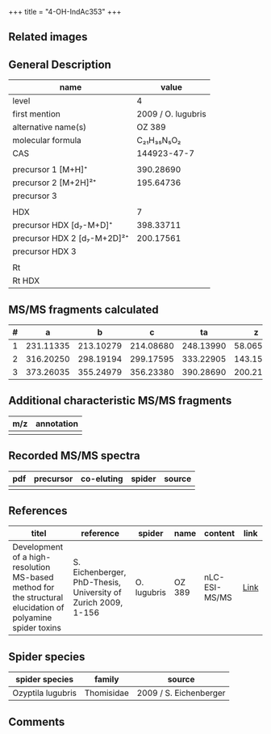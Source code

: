 +++
title = "4-OH-IndAc353"
+++

## Related images

## General Description

| name                        | value              |
|-----------------------------|--------------------|
| level                       | 4                  |
| first mention               | 2009 / O. lugubris |
| alternative name(s)         | OZ 389             |
| molecular formula           | C₂₁H₃₅N₅O₂         |
| CAS                         | 144923-47-7        |
|                             |                    |
| precursor 1 [M+H]⁺          | 390.28690          |
| precursor 2 [M+2H]²⁺        | 195.64736          |
| precursor 3                 |                    |
|                             |                    |
| HDX                         | 7                  |
| precursor HDX   [d₇-M+D]⁺   | 398.33711          |
| precursor HDX 2 [d₇-M+2D]²⁺ | 200.17561          |
| precursor HDX 3             |                    |
|                             |                    |
| Rt                          |                    |
| Rt HDX                      |                    |

## MS/MS fragments calculated

| # | a         | b         | c         | ta        | z         | y         | tz        |
|---|-----------|-----------|-----------|-----------|-----------|-----------|-----------|
| 1 | 231.11335 | 213.10279 | 214.08680 | 248.13990 | 58.06567  | 41.03912  | 75.09222  |
| 2 | 316.20250 | 298.19194 | 299.17595 | 333.22905 | 143.15482 | 126.12827 | 160.18137 |
| 3 | 373.26035 | 355.24979 | 356.23380 | 390.28690 | 200.21267 | 183.18612 | 217.23922 |

## Additional characteristic MS/MS fragments

| m/z       | annotation |
|-----------|------------|
|           |            |

## Recorded MS/MS spectra

| pdf | precursor | co-eluting | spider    | source                              |
|-----|-----------|------------|-----------|-------------------------------------|
|     |           |            |           |                                     |

## References

| titel                                                                                                      | reference                                                     | spider      | name   | content       | link                                                               |
|------------------------------------------------------------------------------------------------------------|---------------------------------------------------------------|-------------|--------|---------------|--------------------------------------------------------------------|
| Development of a high-resolution MS-based method for the structural elucidation of polyamine spider toxins | S. Eichenberger, PhD-Thesis, University of Zurich 2009, 1-156 | O. lugubris | OZ 389 | nLC-ESI-MS/MS | [Link](https://www.zora.uzh.ch/id/eprint/12787/1/Eichenberger.pdf) |

## Spider species

| spider species    | family     | source                 |
|-------------------|------------|------------------------|
| Ozyptila lugubris | Thomisidae | 2009 / S. Eichenberger |

## Comments